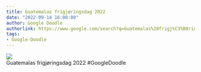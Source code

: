 ```yaml
---
title: Guatemalas frigjøringsdag 2022
date: "2022-09-14 16:00:00"
author: Google Doodle
authorlink: https://www.google.com/search?q=Guatemalas%20frigj%C3%B8ringsdag%202022
tags:
- Google-Doodle
---
```

<img src="https://www.google.com/logos/doodles/2022/guatemala-independence-day-2022-6753651837109643.2-law.gif" referrerpolicy="no-referrer"><br>Guatemalas frigjøringsdag 2022 #GoogleDoodle